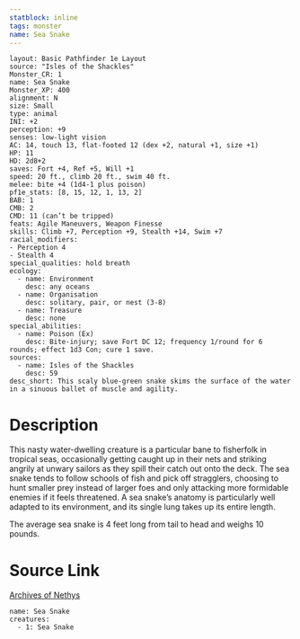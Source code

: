 ```yaml
---
statblock: inline
tags: monster
name: Sea Snake
---
```

```statblock
layout: Basic Pathfinder 1e Layout
source: "Isles of the Shackles"
Monster_CR: 1
name: Sea Snake
Monster_XP: 400
alignment: N
size: Small
type: animal
INI: +2
perception: +9
senses: low-light vision
AC: 14, touch 13, flat-footed 12 (dex +2, natural +1, size +1)
HP: 11
HD: 2d8+2
saves: Fort +4, Ref +5, Will +1
speed: 20 ft., climb 20 ft., swim 40 ft.
melee: bite +4 (1d4-1 plus poison)
pf1e_stats: [8, 15, 12, 1, 13, 2]
BAB: 1
CMB: 2
CMD: 11 (can’t be tripped)
feats: Agile Maneuvers, Weapon Finesse
skills: Climb +7, Perception +9, Stealth +14, Swim +7
racial_modifiers:
- Perception 4
- Stealth 4
special_qualities: hold breath
ecology:
  - name: Environment
    desc: any oceans
  - name: Organisation
    desc: solitary, pair, or nest (3-8)
  - name: Treasure
    desc: none
special_abilities:
  - name: Poison (Ex)
    desc: Bite-injury; save Fort DC 12; frequency 1/round for 6 rounds; effect 1d3 Con; cure 1 save.
sources:
  - name: Isles of the Shackles
    desc: 59
desc_short: This scaly blue-green snake skims the surface of the water in a sinuous ballet of muscle and agility.
```
# Description
This nasty water-dwelling creature is a particular bane to fisherfolk in tropical seas, occasionally getting caught up in their nets and striking angrily at unwary sailors as they spill their catch out onto the deck. The sea snake tends to follow schools of fish and pick off stragglers, choosing to hunt smaller prey instead of larger foes and only attacking more formidable enemies if it feels threatened. A sea snake’s anatomy is particularly well adapted to its environment, and its single lung takes up its entire length.

The average sea snake is 4 feet long from tail to head and weighs 10 pounds.
# Source Link
[Archives of Nethys](https://aonprd.com/MonsterDisplay.aspx?ItemName=Sea%20Snake)
```encounter-table
name: Sea Snake
creatures:
  - 1: Sea Snake
```
